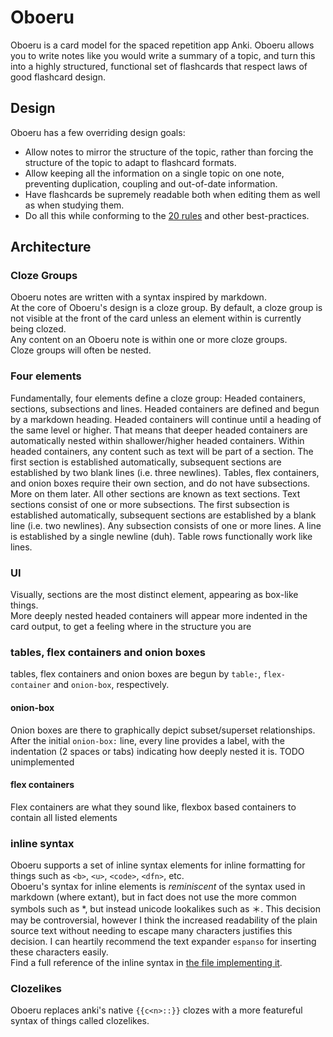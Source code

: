 # Oboeru

Oboeru is a card model for the spaced repetition app Anki. Oboeru allows you to write notes like you would write a summary of a topic, and turn this into a highly structured, functional set of flashcards that respect laws of good flashcard design.

## Design

Oboeru has a few overriding design goals:
- Allow notes to mirror the structure of the topic, rather than forcing the structure of the topic to adapt to flashcard formats.
- Allow keeping all the information on a single topic on one note, preventing duplication, coupling and out-of-date information.
- Have flashcards be supremely readable both when editing them as well as when studying them.
- Do all this while conforming to the [20 rules](https://www.supermemo.com/en/archives1990-2015/articles/20rules) and other best-practices.

## Architecture

### Cloze Groups

Oboeru notes are written with a syntax inspired by markdown.  
At the core of Oboeru's design is a cloze group. 
By default, a cloze group is not visible at the front of the card unless an element within is currently being clozed.  
Any content on an Oboeru note is within one or more cloze groups.  
Cloze groups will often be nested. 

### Four elements

Fundamentally, four elements define a cloze group: Headed containers, sections, subsections and lines.
Headed containers are defined and begun by a markdown heading. Headed containers will continue until a heading of the same level or higher. That means that deeper headed containers are automatically nested within shallower/higher headed containers.
Within headed containers, any content such as text will be part of a section. The first section is established automatically, subsequent sections are established by two blank lines (i.e. three newlines).
Tables, flex containers, and onion boxes require their own section, and do not have subsections. More on them later. All other sections are known as text sections.
Text sections consist of one or more subsections. The first subsection is established automatically, subsequent sections are established by a blank line (i.e. two newlines).
Any subsection consists of one or more lines. A line is established by a single newline (duh).
Table rows functionally work like lines.

### UI

Visually, sections are the most distinct element, appearing as box-like things.  
More deeply nested headed containers will appear more indented in the card output, to get a feeling where in the structure you are

### tables, flex containers and onion boxes

tables, flex containers and onion boxes are begun by `table:`, `flex-container` and `onion-box`, respectively.

#### onion-box

Onion boxes are there to graphically depict subset/superset relationships. After the initial `onion-box:` line, every line provides a label, with the indentation (2 spaces or tabs) indicating how deeply nested it is. TODO unimplemented

#### flex containers

Flex containers are what they sound like, flexbox based containers to contain all listed elements 

### inline syntax

Oboeru supports a set of inline syntax elements for inline formatting for things such as `<b>`, `<u>`, `<code>`, `<dfn>`, etc.  
Oboeru's syntax for inline elements is *reminiscent* of the syntax used in markdown (where extant), but in fact does not use the more common symbols such as \*, but instead unicode lookalikes such as ＊. This decision may be controversial, however I think the increased readability of the plain source text without needing to escape many characters justifies this decision. I can heartily recommend the text expander `espanso` for inserting these characters easily.  
Find a full reference of the inline syntax in [the file implementing it](/src/ts/parsing/inline/regex-replacement/index.ts).

### Clozelikes

Oboeru replaces anki's native `{{c<n>::}}` clozes with a more featureful syntax of things called clozelikes.
